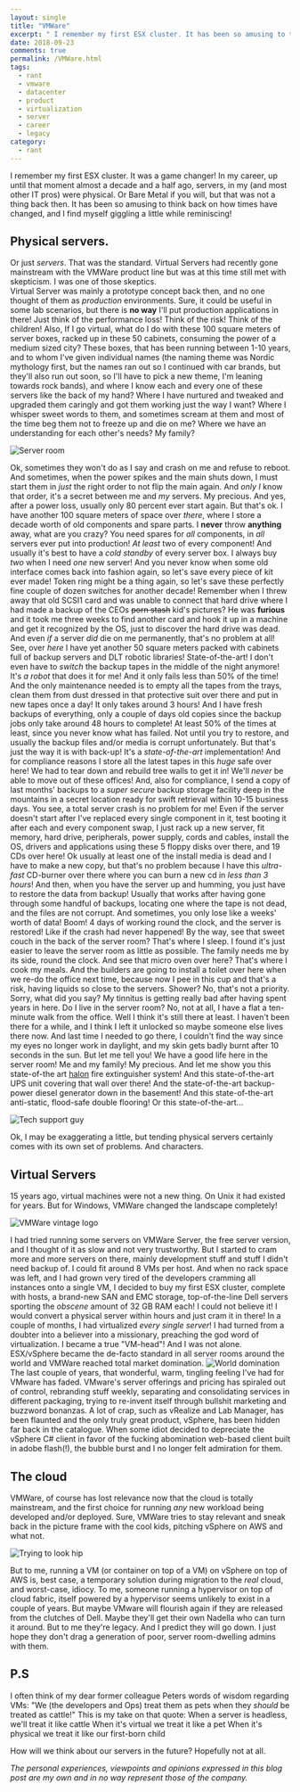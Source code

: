 ```yaml
---
layout: single
title: "VMWare"
excerpt: " I remember my first ESX cluster. It has been so amusing to think back on how times have changed, and I find myself giggling a little while reminiscing!"
date: 2018-09-23
comments: true
permalink: /VMWare.html
tags:
  - rant
  - vmware
  - datacenter
  - product
  - virtualization
  - server
  - career
  - legacy
category:
  - rant
---
```

I remember my first ESX cluster. It was a game changer! 
In my career, up until that moment almost a decade and a half ago, servers, in my (and most other IT pros) were physical. 
Or Bare Metal if you will, but that was not a thing back then.
It has been so amusing to think back on how times have changed, and I find myself giggling a little while reminiscing!

## Physical servers. 
Or just *servers*.
That was the standard. 
Virtual Servers had recently gone mainstream with the VMWare product line but was at this time still met with skepticism.
I was one of those skeptics.  
Virtual Server was mainly a prototype concept back then, and no one thought of them as *production* environments.  Sure, it could be useful in some lab scenarios, but there is **no way** I'll put production applications in there! 
Just think of the performance loss! 
Think of the risk! 
Think of the children!
Also, If I go virtual, what do I do with these 100 square meters of server boxes, racked up in these 50 cabinets, consuming the power of a medium sized city? These boxes, that has been running between 1-10 years, and to whom I've given individual names (the naming theme was Nordic mythology first, but the names ran out so I continued with car brands, but they'll also run out soon, so I'll have to pick a new theme, I'm leaning towards rock bands), and where I know each and every one of these servers like the back of my hand? Where I have nurtured and tweaked and upgraded them caringly and got them working just the way I want? Where I whisper sweet words to them, and sometimes scream at them and most of the time beg them not to freeze up and die on me? Where we have an understanding for each other's needs? 
My family?

![Server room](/assets/images/server-room.jpg)

Ok, sometimes they won't do as I say and crash on me and refuse to reboot. 
And sometimes, when the power spikes and the main shuts down, I must start them in *just* the right order to not flip the main again. And *only I* know that order, it's a secret between me and *my* servers.
My precious.
And yes, after a power loss, usually only 80 percent ever start again.
But that's ok. 
I have another 100 square meters of space over *there*, where I store a decade worth of old components and spare parts. I **never** throw **anything** away, what are you crazy? 
You need spares for *all* components, in *all* servers ever put into production! *At least* two of every component! And usually it's best to have a *cold standby* of every server box. I always buy *two* when I need *one* new server!  And you never know when some old interface comes back into fashion again, so let's save every piece of kit ever made! Token ring might be a thing again, so let's save these perfectly fine couple of dozen switches for another decade! Remember when I threw away that old SCSI1 card and was unable to connect that hard drive where I had made a backup of the CEOs ~~porn stash~~ kid's pictures? He was **furious** and it took me three weeks to find another card and hook it up in a machine and get it recognized by the OS, just to discover the hard drive was dead.  
And even *if* a server *did* die on me permanently, that's no problem at all!
See, over *here* I have yet another 50 square meters packed with cabinets full of backup servers and DLT robotic libraries! State-of-the-art! I don't even have to *switch* the backup tapes in the middle of the night anymore! It's *a robot* that does it for me! And it only fails less than 50% of the time! And the only maintenance needed is to empty all the tapes from the trays, clean them from dust dressed in that protective suit over there and put in new tapes once a day! It only takes around 3 hours! And I have fresh backups of everything, only a couple of days old copies since the backup jobs only take around 48 hours to complete! At least 50% of the times at least, since you never know what has failed. Not until you try to restore, and usually the backup files and/or media is corrupt unfortunately. But that's just the way it is with back-up!
 It's a *state-of-the-art* implementation! 
And for compliance reasons I store all the latest tapes in this *huge* safe over here! We had to tear down and rebuild tree walls to get it in! We'll *never* be able to move out of these offices! And, also for compliance, I send a copy of last months' backups to a *super secure* backup storage facility deep in the mountains in a secret location ready for swift retrieval within 10-15 business days.
You see, a total server crash is no problem for me! 
Even if the server doesn't start after I've replaced every single component in it, test booting it after each and every component swap, I just rack up a new server, fit memory, hard drive, peripherals, power supply, cords and cables, install the OS, drivers and applications using these 5 floppy disks over there, and 19 CDs over here! Ok usually at least one of the install media is dead and I have to make a new copy, but that's no problem because I have this *ultra-fast* CD-burner over there where you can burn a new cd in *less than 3 hours*! And then, when you have the server up and humming, you just have to restore the data from backup! Usually that works after having gone through some handful of backups, locating one where the tape is not dead, and the files are not corrupt. And sometimes, you only lose like a weeks' worth of data!
Boom! 
4 days of working round the clock, and the server is restored!
Like if the crash had never happened!
By the way, see that sweet couch in the back of the server room? That's where I sleep. I found it's just easier to leave the server room as little as possible. The family needs me by its side, round the clock. And see that micro oven over here? That's where I cook my meals. And the builders are going to install a toilet over here when we re-do the office next time, because now I pee in this cup and that's a risk, having liquids so close to the servers. Shower? No, that's not a priority.
Sorry, what did you say? My tinnitus is getting really bad after having spent years in here. 
Do I live in the server room? 
No, not at all, I have a flat a ten-minute walk from the office. Well I think it's still there at least. I haven't been there for a while, and I think I left it unlocked so maybe someone else lives there now. And last time I needed to go there, I couldn't find the way since my eyes no longer work in daylight, and my skin gets badly burnt after 10 seconds in the sun. 
But let me tell you! We have a good life here in the server room! 
Me and my family!
My precious.
And let me show you this state-of-the art [halon](http://bofh.bjash.com/Bastard2000.html) fire extinguisher system! And this state-of-the-art UPS unit covering that wall over there! And the state-of-the-art backup-power diesel generator down in the basement! And this state-of-the-art anti-static, flood-safe double flooring! Or this state-of-the-art... 

![Tech support guy](/assets/images/tech-support-guy.jpg)

Ok, I may be exaggerating a little, but tending physical servers certainly comes with its own set of problems.
And characters.

## Virtual Servers
15 years ago, virtual machines were not a new thing. On Unix it had existed for years. 
But for Windows, VMWare changed the landscape completely! 

![VMWare vintage logo](/assets/images/vmware-vintage-logo.png)

I had tried running some servers on VMWare Server, the free server version, and I thought of it as slow and not very trustworthy. But I started to cram more and more servers on there, mainly development stuff and stuff I didn't need backup of. I could fit around 8 VMs per host. 
And when no rack space was left, and I had grown very tired of the developers cramming all instances onto a single VM, I decided to buy my first ESX cluster, complete with hosts, a brand-new SAN and EMC storage, top-of-the-line Dell servers sporting the *obscene* amount of 32 GB RAM each!
I could not believe it! 
I would convert a physical server within hours and just cram it in there! 
In a couple of months, I had virtualized *every single server*! 
I had turned from a doubter into a believer into a missionary, preaching the god word of virtualization.
I became a true "VM-head"!
And I was not alone. ESX/vSphere became the de-facto standard in all server rooms around the world and VMWare reached total market domination.
![World domination](/assets/images/world-domination.png)
The last couple of years, that wonderful, warm, tingling feeling I've had for VMware has faded. 
VMware's server offerings and pricing has spiraled out of control, rebranding stuff weekly, separating and consolidating services in different packaging, trying to re-invent itself through bullshit marketing and buzzword bonanzas. A lot of crap, such as vRealize and Lab Manager, has been flaunted and the only truly great product, vSphere, has been hidden far back in the catalogue.
When some idiot decided to depreciate the vSphere C# client in favor of the fucking abomination web-based client built in adobe flash(!), the bubble burst and I no longer felt admiration for them.

## The cloud
VMWare, of course has lost relevance now that the cloud is totally mainstream, and the first choice for running *any* new workload being developed and/or deployed.
Sure, VMWare tries to stay relevant and sneak back in the picture frame with the cool kids, pitching vSphere on AWS and what not.

![Trying to look hip](/assets/images/look-hip.jpg)

But to me, running a VM (or container on top of a VM) on vSphere on top of AWS is, best case, a temporary solution during migration to the *real* cloud, and worst-case, idiocy.
To me, someone running a hypervisor on top of cloud fabric, itself powered by a hypervisor seems unlikely to exist in a couple of years.
But maybe VMware will flourish again if they are released from the clutches of Dell.
Maybe they'll get their own Nadella who can turn it around.
But to me they're legacy.
And I predict they will go down.
I just hope they don't drag a generation of poor, server room-dwelling admins with them.

## P.S
I often think of my dear former colleague Peters words of wisdom regarding VMs: 
"We (the developers and Ops) treat them as pets when they *should* be treated as cattle!"
This is my take on that quote:
When a server is headless, we'll treat it like cattle
When it's virtual we treat it like a pet
When it's physical we treat it like our first-born child

How will we think about our servers in the future?
Hopefully not at all.

*The personal experiences, viewpoints and opinions expressed in this blog post are my own and in no way represent those of the company.*

